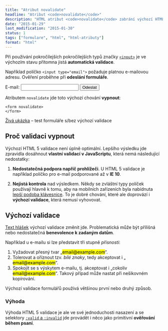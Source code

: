 ```yaml
---
title: "Atribut novalidate"
headline: "Atribut <code>novalidate</code>"
description: "HTML atribut <code>novalidate</code> zabrání výchozí HTML 5 validaci formulářů."
date: "2015-01-29"
last_modification: "2015-01-30"
status: 1
tags: ["formulare", "html", "html-atributy"]
format: "html"
---
```


<p>Při používání pokročilejších pokročilejších typů značky <a href="/input"><code>&lt;input></code></a> je ve výchozím stavu přítomna jistá <b>automatická validace</b>.</p>

<p>Například políčko <code>&lt;input type="email"></code> požaduje platnou e-mailovou adresu. Ověření proběhne při <b>odeslání formuláře</b>.</p>

<div class="live">
  <form onsubmit="alert('Jakože odesláno'); return false">
    <p>
      <label>E-mail: <input type="email" required></label>
      <button>Odeslat</button>
    </p>
  </form>
</div>

<p>Atributem <code>novalidate</code> jde toto výchozí chování <b>vypnout</b>:</p>

<pre><code>&lt;form novalidate>
&lt;/form></code></pre>

<p><a href="http://kod.djpw.cz/bzjb">Živá ukázka</a> – test formuláře s/bez výchozí validace</p>


<h2 id="vypnout">Proč validaci vypnout</h2>

<p>Výchozí HTML 5 validace není úplně optimální. Lepšího výsledku jde zpravidla dosáhnout <b>vlastní validací v JavaScriptu</b>, která nemá následující nedostatky:</p>

<ol>
  <li>
    <p><b>Nedostatečná podpora napříč prohlížeči</b>. U HTML 5 validace je například políčko pro e-mail podporované až v <b>IE 10</b>.</p>
  </li>
  
  <li>
    <p><b>Nejistá kontrola</b> nad výsledkem. Někdy se zvláštní typy políček používají hlavně k tomu, aby na mobilních zařízeních byla nabídnuta <a href="/chyby-formularu#type">lepší podoba klávesnice</a>. To je dobré chování, které ale doprovází i <b>výchozí validace</b>, která nemusí vyhovovat.</p>
  </li>
</ol>

<h2 id="validace">Výchozí validace</h2>

<p><a href="/valid-invalid#vlastni-hlaska">Text hlášek</a> výchozí validace změnit jde. Problematická může být přílišná nebo nedostatečná <b>benevolence k zadaným datům</b>.</p>

<p>Například u e-mailu si lze představit tři stupně <i>přísnosti</i>:</p>

<ol>
  <li>Vyžadovat přesný tvar „<mark>email@example.com</mark>“.</li>
  
  <li>Tolerovat a oříznout  tzv. <i>bílé znaky</i>, tedy akceptovat i „ <mark>email@example.com</mark>“.</li>
  
  <li>Spokojit se s výskytem e-mailu, tj. akceptovat i „cokoliv <mark>email@example.com</mark>“. Takový případ může nastat při nešikovném kopírování.</li>
</ol>

<p>Výchozí validace formulářů používá většinou první nebo druhý způsob.</p>


<h3 id="vyhoda">Výhoda</h3>

<p>Výhoda HTML 5 validace je ale ve své jednoduchosti nasazení a se selektory <a href="/valid-invalid"><code>:valid</code> a <code>:invalid</code></a> jde provádět i něco jako primitivní <b>ověřování během psaní</b>.</p>